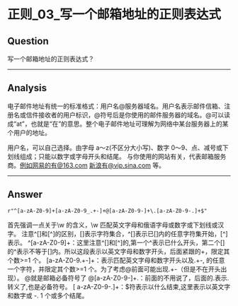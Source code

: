 # 正则_03_写一个邮箱地址的正则表达式


## Question
写一个邮箱地址的正则表达式？

----

## Analysis
电子邮件地址有统一的标准格式：用户名@服务器域名。用户名表示邮件信箱、注册名或信件接收者的用户标识，@符号后是你使用的邮件服务器的域名。@可以读成“at”，也就是“在”的意思。整个电子邮件地址可理解为网络中某台服务器上的某个用户的地址。

用户名，可以自己选择。由字母 a～z(不区分大小写)、数字 0～9、点、减号或下划线组成；只能以数字或字母开头和结尾。
与你使用的网站有关，代表邮箱服务商。例如网易的有@163.com 新浪有@vip.sina.com 等。

----

## Answer
```
r"^[a-zA-Z0-9]+[a-zA-Z0-9_.+-]+@[a-zA-Z0-9-]+\.[a-zA-Z0-9-.]+$"
```

首先强调一点关于\w 的含义，\w 匹配英文字母和俄语字母或数字或下划线或汉字。
注意^[]和[^]的区别，[]表示字符集合，^[]表示已[]内的任意字符集开始，[^]表示。
^[a-zA-Z0-9]+：这里注意^[]和[^]的,第一个^表示已什么开头，第二个[]的^表示不等于[]内。所以这段表示以英文字母和数字开头，后面紧跟的+，限定其个数>=1 个。
[a-zA-Z0-9.+-]+：表示匹配英文字母和数字开头以及.+-, 的任意一个字符，并限定其个数>=1 个。为了考虑@前面可能出现.+-（但是不在开头出现）。
@就是邮箱必备符号了
@[a-zA-Z0-9-]+.：前面的不用说了，后面的.表示.转义了,也是必备符号。
[ a-zA-Z0-9-.]+：$符表示以什么结束,这里表示以英文字和数字或 -. 1 个或多个结尾。